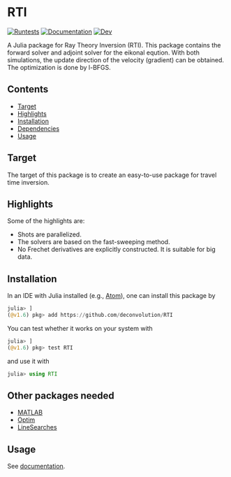 # RTI

[![Runtests](https://github.com/deconvolution/RTI/actions/workflows/Runtests.yml/badge.svg)](https://github.com/deconvolution/RTI/actions/workflows/Runtests.yml)
[![Documentation](https://github.com/deconvolution/RTI/actions/workflows/Documenter.yml/badge.svg)](https://github.com/deconvolution/RTI/actions/workflows/Documenter.yml)
[![Dev](https://img.shields.io/badge/docs-dev-blue.svg)](https://deconvolution.github.io/RTI/dev/)

A Julia package for Ray Theory Inversion (RTI).
This package contains the forward solver and adjoint solver for the eikonal eqution. With both simulations, the update direction of the velocity (gradient) can be obtained. The optimization is done by l-BFGS.
## Contents
* [Target](#Target)
* [Highlights](#Highlights)
* [Installation](#Installation)
* [Dependencies](#Dependencies)
* [Usage](#Usage)
## Target
The target of this package is to create an easy-to-use package for travel time inversion.
## Highlights
Some of the highlights are:
- Shots are parallelized.
- The solvers are based on the fast-sweeping method.
- No Frechet derivatives are explicitly constructed. It is suitable for big data.
## Installation
In an IDE with Julia installed (e.g., [Atom](https://atom.io/)), one can install this package by
```julia
julia> ]
(@v1.6) pkg> add https://github.com/deconvolution/RTI
```
You can test whether it works on your system with
```julia
julia> ]
(@v1.6) pkg> test RTI
```
and use it with
```julia
julia> using RTI
```
## Other packages needed
- [MATLAB](https://github.com/JuliaInterop/MATLAB.jl)
- [Optim](https://github.com/JuliaNLSolvers/Optim.jl)
- [LineSearches](https://github.com/JuliaNLSolvers/LineSearches.jl)

## Usage
See [documentation](https://deconvolution.github.io/RTI/dev/).
